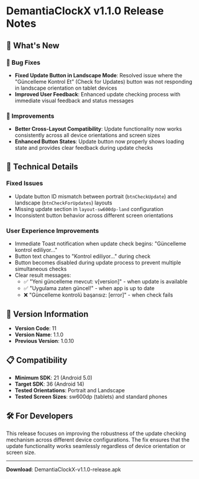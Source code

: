 # DemantiaClockX v1.1.0 Release Notes

## 🚀 What's New

### 🔧 Bug Fixes
- **Fixed Update Button in Landscape Mode**: Resolved issue where the "Güncelleme Kontrol Et" (Check for Updates) button was not responding in landscape orientation on tablet devices
- **Improved User Feedback**: Enhanced update checking process with immediate visual feedback and status messages

### 🎯 Improvements
- **Better Cross-Layout Compatibility**: Update functionality now works consistently across all device orientations and screen sizes
- **Enhanced Button States**: Update button now properly shows loading state and provides clear feedback during update checks

## 📱 Technical Details

### Fixed Issues
- Update button ID mismatch between portrait (`btnCheckUpdate`) and landscape (`btnCheckForUpdates`) layouts
- Missing update section in `layout-sw600dp-land` configuration
- Inconsistent button behavior across different screen orientations

### User Experience Improvements
- Immediate Toast notification when update check begins: "Güncelleme kontrol ediliyor..."
- Button text changes to "Kontrol ediliyor..." during check
- Button becomes disabled during update process to prevent multiple simultaneous checks
- Clear result messages:
  - ✅ "Yeni güncelleme mevcut: v[version]" - when update is available
  - ✅ "Uygulama zaten güncel!" - when app is up to date
  - ❌ "Güncelleme kontrolü başarısız: [error]" - when check fails

## 🔄 Version Information
- **Version Code**: 11
- **Version Name**: 1.1.0
- **Previous Version**: 1.0.10

## 📋 Compatibility
- **Minimum SDK**: 21 (Android 5.0)
- **Target SDK**: 36 (Android 14)
- **Tested Orientations**: Portrait and Landscape
- **Tested Screen Sizes**: sw600dp (tablets) and standard phones

## 🛠️ For Developers
This release focuses on improving the robustness of the update checking mechanism across different device configurations. The fix ensures that the update functionality works seamlessly regardless of device orientation or screen size.

---

**Download**: DemantiaClockX-v1.1.0-release.apk